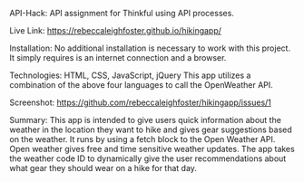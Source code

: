 API-Hack:
API assignment for Thinkful using API processes.

Live Link:
https://rebeccaleighfoster.github.io/hikingapp/

Installation:
No additional installation is necessary to work with this project. It simply requires is an internet connection and a browser.

Technologies:
HTML, CSS, JavaScript, jQuery This app utilizes a combination of the above four languages to call the OpenWeather API.

Screenshot:
https://github.com/rebeccaleighfoster/hikingapp/issues/1

Summary:
This app is intended to give users quick information about the weather in the location they want to hike and gives gear suggestions based on the weather. It runs by using a fetch block to the Open Weather API. Open weather gives free and time sensitive weather updates. The app takes the weather code ID to dynamically give the user recommendations about what gear they should wear on a hike for that day. 
